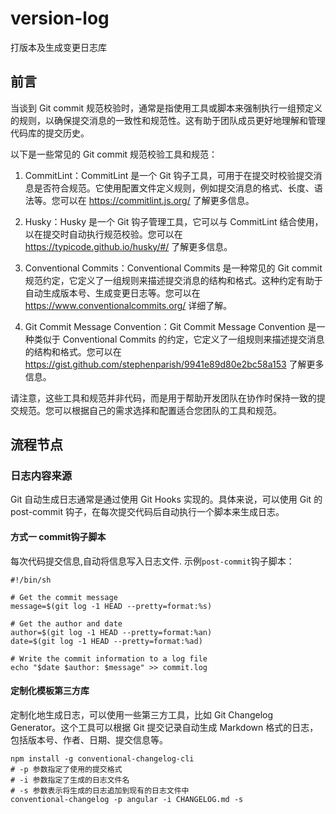 # version-log
打版本及生成变更日志库

##  前言
当谈到 Git commit 规范校验时，通常是指使用工具或脚本来强制执行一组预定义的规则，以确保提交消息的一致性和规范性。这有助于团队成员更好地理解和管理代码库的提交历史。

以下是一些常见的 Git commit 规范校验工具和规范：

1. CommitLint：CommitLint 是一个 Git 钩子工具，可用于在提交时校验提交消息是否符合规范。它使用配置文件定义规则，例如提交消息的格式、长度、语法等。您可以在 https://commitlint.js.org/ 了解更多信息。

2. Husky：Husky 是一个 Git 钩子管理工具，它可以与 CommitLint 结合使用，以在提交时自动执行规范校验。您可以在 https://typicode.github.io/husky/#/ 了解更多信息。

3. Conventional Commits：Conventional Commits 是一种常见的 Git commit 规范约定，它定义了一组规则来描述提交消息的结构和格式。这种约定有助于自动生成版本号、生成变更日志等。您可以在 https://www.conventionalcommits.org/ 详细了解。

4. Git Commit Message Convention：Git Commit Message Convention 是一种类似于 Conventional Commits 的约定，它定义了一组规则来描述提交消息的结构和格式。您可以在 https://gist.github.com/stephenparish/9941e89d80e2bc58a153 了解更多信息。

请注意，这些工具和规范并非代码，而是用于帮助开发团队在协作时保持一致的提交规范。您可以根据自己的需求选择和配置适合您团队的工具和规范。


## 流程节点
### 日志内容来源
Git 自动生成日志通常是通过使用 Git Hooks 实现的。具体来说，可以使用 Git 的 post-commit 钩子，在每次提交代码后自动执行一个脚本来生成日志。

#### 方式一  commit钩子脚本
每次代码提交信息,自动将信息写入日志文件. 示例`post-commit`钩子脚本：

``` shell
#!/bin/sh

# Get the commit message
message=$(git log -1 HEAD --pretty=format:%s)

# Get the author and date
author=$(git log -1 HEAD --pretty=format:%an)
date=$(git log -1 HEAD --pretty=format:%ad)

# Write the commit information to a log file
echo "$date $author: $message" >> commit.log

```

#### 定制化模板第三方库
定制化地生成日志，可以使用一些第三方工具，比如 Git Changelog Generator。这个工具可以根据 Git 提交记录自动生成 Markdown 格式的日志，包括版本号、作者、日期、提交信息等。
``` shell
npm install -g conventional-changelog-cli
# -p 参数指定了使用的提交格式
# -i 参数指定了生成的日志文件名
# -s 参数表示将生成的日志追加到现有的日志文件中
conventional-changelog -p angular -i CHANGELOG.md -s
```